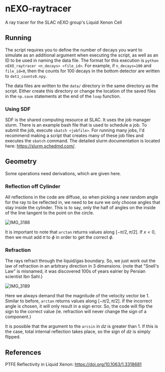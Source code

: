 # nEXO-raytracer
A ray tracer for the SLAC nEXO group's Liquid Xenon Cell

## Running
The script requires you to define the number of decays you want to simulate as an additional argument when executing the script, as well as an ID to be used in naming the data file. The format for this execution is ```python nEXO_raytracer <n_decays> <file_id>```. For example, if ```n_decays=100``` and ```file_id=0```, then the counts for 100 decays in the bottom detector are written to ```det1_counts0.npy```.

The data files are written to the ```data/``` directory in the same directory as the script. Either create this directory or change the location of the saved files in the ```np.save``` statements at the end of the ```loop``` function.

### Using SDF
SDF is the shared computing resource at SLAC. It uses the job manager slurm. There is an example bash file that is used to schedule a job. To submit the job, execute ```sbatch <jobfile>```. For running many jobs, I'd recommend making a script that creates many of these job files and executes the ```sbatch``` command. The detailed slurm documentation is located here: https://slurm.schedmd.com/.

## Geometry
Some operations need derivations, which are given here.

### Reflection off Cylinder
All reflections in the code are diffuse, so when picking a new random angle for the ray to be reflected in, we need to be sure we only choose angles that stay inside the cylinder. This is to say, only the half of angles on the inside of the line tangent to the point on the circle.

![IMG_3188](https://user-images.githubusercontent.com/110847459/183491339-abb9aeb2-7ed3-4866-8899-50d7402e4de9.jpg)

It is important to note that ```arctan``` returns values along $[-\pi/2, \pi/2]$. If $x<0$, then we must add $\pi$ to $\phi$ in order to get the correct $\phi$.

### Refraction
The rays refract through the liquid/gas boundary. So, we just work out the law of refraction in an arbitrary direction in 3 dimensions. (note that "Snell's Law" is misnamed, it was discovered 100s of years ealrier by Persian scientist Ibn Sahl.)

![IMG_3189](https://user-images.githubusercontent.com/110847459/183511921-3af464dd-2726-432b-a499-4fe4ab10ff41.jpg)

Here we always demand that the magnitude of the velocity vector be 1. Similar to before, ```arctan``` returns values along $[-\pi/2, \pi/2]$. If the incorrect angle is chosen, it will only result in a sign error. So, the code will flip the sign to the correct value (ie. refraction will never change the sign of a component.)

It is possible that the argument to the ```arcsin``` in $dz$ is greater than 1. If this is the case, total internal reflection takes place, so the sign of $dz$ is simply flipped.

## References
PTFE Reflectivity in Liquid Xenon: https://doi.org/10.1063/1.3318681
